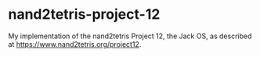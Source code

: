 # nand2tetris-project-12
My implementation of the nand2tetris Project 12, the Jack OS, as described at https://www.nand2tetris.org/project12.
